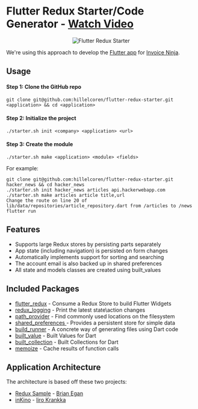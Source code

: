 # Flutter Redux Starter/Code Generator - [Watch Video](https://www.youtube.com/watch?v=pMSokKmwp1U)

<p align="center">
    <img src="https://hillelcoren.files.wordpress.com/2018/06/redux.png" alt="Flutter Redux Starter"/>
</p>


We're using this approach to develop the [Flutter app](https://github.com/invoiceninja/flutter-mobile/) for [Invoice Ninja](https://www.invoiceninja.com).

## Usage

#### Step 1: Clone the GitHub repo

`git clone git@github.com:hillelcoren/flutter-redux-starter.git <application> && cd <application>`

#### Step 2: Initialize the project

`./starter.sh init <company> <application> <url>`

#### Step 3: Create the module

`./starter.sh make <application> <module> <fields>`

For example:

```
git clone git@github.com:hillelcoren/flutter-redux-starter.git hacker_news && cd hacker_news
./starter.sh init hacker_news articles api.hackerwebapp.com
./starter.sh make articles article title,url﻿
Change the route on line 20 of lib/data/repositories/article_repository.dart from /articles to /news
flutter run
```

## Features

- Supports large Redux stores by persisting parts separately
- App state (including navigation) is persisted on form changes
- Automatically implements support for sorting and searching
- The account email is also backed up in shared preferences
- All state and models classes are created using built_values

## Included Packages

- [flutter_redux](https://pub.dartlang.org/packages/flutter_redux) - Consume a Redux Store to build Flutter Widgets
- [redux_logging](https://pub.dartlang.org/packages/redux_logging) - Print the latest state\action changes
- [path_provider](https://pub.dartlang.org/packages/path_provider) - Find commonly used locations on the filesystem
- [shared_preferences ](https://pub.dartlang.org/packages/shared_preferences) - Provides a persistent store for simple data
- [build_runner](https://pub.dartlang.org/packages/build_runner) - A concrete way of generating files using Dart code
- [built_value](https://pub.dartlang.org/packages/built_value) - Built Values for Dart
- [built_collection](https://pub.dartlang.org/packages/built_collection) - Built Collections for Dart
- [memoize](https://pub.dartlang.org/packages/memoize) - Cache results of function calls

## Application Architecture

The architecture is based off these two projects:

- [Redux Sample](https://github.com/brianegan/flutter_architecture_samples/tree/master/example/redux) - [Brian Egan](https://twitter.com/brianegan)
- [inKino](https://github.com/roughike/inKino) - [Iiro Krankka](https://twitter.com/koorankka)

